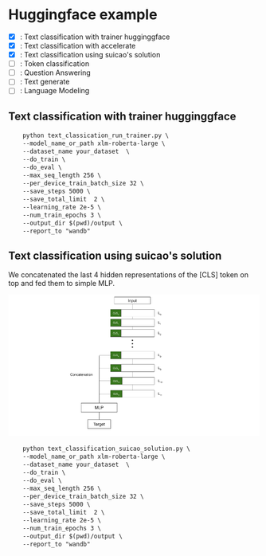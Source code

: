 # Huggingface example 

- [x] : Text classification with trainer hugginggface 
- [x] : Text classification with accelerate
- [x] : Text classification using suicao's solution 
- [ ] : Token classification
- [ ] : Question Answering
- [ ] : Text generate 
- [ ] : Language Modeling

## Text classification with trainer hugginggface 
```
    python text_classication_run_trainer.py \
    --model_name_or_path xlm-roberta-large \
    --dataset_name your_dataset  \
    --do_train \
    --do_eval \
    --max_seq_length 256 \
    --per_device_train_batch_size 32 \
    --save_steps 5000 \
    --save_total_limit  2 \
    --learning_rate 2e-5 \
    --num_train_epochs 3 \
    --output_dir $(pwd)/output \ 
    --report_to "wandb"
```

## Text classification using suicao's solution 
We concatenated the last 4 hidden representations of the [CLS] token on top and fed them to simple MLP.



![alt text](images/suicao_model.png)

```
    python text_classification_suicao_solution.py \
    --model_name_or_path xlm-roberta-large \
    --dataset_name your_dataset  \
    --do_train \
    --do_eval \
    --max_seq_length 256 \
    --per_device_train_batch_size 32 \
    --save_steps 5000 \
    --save_total_limit  2 \
    --learning_rate 2e-5 \
    --num_train_epochs 3 \
    --output_dir $(pwd)/output \ 
    --report_to "wandb"
```
